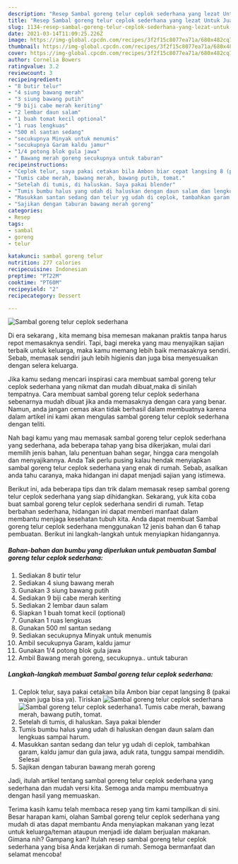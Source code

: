 ```yaml
---
description: "Resep Sambal goreng telur ceplok sederhana yang lezat Untuk Jualan"
title: "Resep Sambal goreng telur ceplok sederhana yang lezat Untuk Jualan"
slug: 1134-resep-sambal-goreng-telur-ceplok-sederhana-yang-lezat-untuk-jualan
date: 2021-03-14T11:09:25.226Z
image: https://img-global.cpcdn.com/recipes/3f2f15c8077ea71a/680x482cq70/sambal-goreng-telur-ceplok-sederhana-foto-resep-utama.jpg
thumbnail: https://img-global.cpcdn.com/recipes/3f2f15c8077ea71a/680x482cq70/sambal-goreng-telur-ceplok-sederhana-foto-resep-utama.jpg
cover: https://img-global.cpcdn.com/recipes/3f2f15c8077ea71a/680x482cq70/sambal-goreng-telur-ceplok-sederhana-foto-resep-utama.jpg
author: Cornelia Bowers
ratingvalue: 3.2
reviewcount: 3
recipeingredient:
- "8 butir telur"
- "4 siung bawang merah"
- "3 siung bawang putih"
- "9 biji cabe merah keriting"
- "2 lembar daun salam"
- "1 buah tomat kecil optional"
- "1 ruas lengkuas"
- "500 ml santan sedang"
- "secukupnya Minyak untuk menumis"
- "secukupnya Garam kaldu jamur"
- "1/4 potong blok gula jawa"
- " Bawang merah goreng secukupnya untuk taburan"
recipeinstructions:
- "Ceplok telur, saya pakai cetakan bila Ambon biar cepat langsing 8 (pakai wajan juga bisa ya). Tiriskan"
- "Tumis cabe merah, bawang merah, bawang putih, tomat."
- "Setelah di tumis, di haluskan. Saya pakai blender"
- "Tumis bumbu halus yang udah di haluskan dengan daun salam dan lengkuas sampai harum."
- "Masukkan santan sedang dan telur yg udah di ceplok, tambahkan garam, kaldu jamur dan gula jawa, aduk rata, tunggu sampai mendidih. Selesai"
- "Sajikan dengan taburan bawang merah goreng"
categories:
- Resep
tags:
- sambal
- goreng
- telur

katakunci: sambal goreng telur 
nutrition: 277 calories
recipecuisine: Indonesian
preptime: "PT22M"
cooktime: "PT60M"
recipeyield: "2"
recipecategory: Dessert

---
```



![Sambal goreng telur ceplok sederhana](https://img-global.cpcdn.com/recipes/3f2f15c8077ea71a/680x482cq70/sambal-goreng-telur-ceplok-sederhana-foto-resep-utama.jpg)

Di era  sekarang , kita memang bisa memesan makanan praktis tanpa harus repot memasaknya sendiri. Tapi, bagi mereka yang mau menyajikan sajian terbaik untuk keluarga, maka kamu memang lebih baik memasaknya sendiri. Sebab, memasak sendiri jauh lebih higienis dan juga bisa menyesuaikan dengan selera keluarga.

Jika kamu sedang mencari inspirasi cara membuat sambal goreng telur ceplok sederhana yang nikmat dan mudah dibuat,maka di sinilah tempatnya. Cara membuat sambal goreng telur ceplok sederhana  sebenarnya mudah dibuat jika anda memasaknya dengan cara yang benar. Namun, anda jangan cemas akan tidak berhasil dalam membuatnya 
karena dalam artikel ini kami akan mengulas sambal goreng telur ceplok sederhana dengan teliti.  



Nah bagi kamu yang mau memasak sambal goreng telur ceplok sederhana yang sederhana, ada beberapa tahap yang bisa dikerjakan, mulai dari memilih jenis bahan, lalu penentuan bahan segar, hingga cara mengolah dan menyajikannya. Anda Tak perlu pusing kalau hendak menyiapkan sambal goreng telur ceplok sederhana yang enak di rumah. Sebab, asalkan anda  tahu caranya, maka hidangan ini dapat menjadi sajian yang istimewa.

Berikut ini, ada beberapa tips dan trik dalam memasak resep sambal goreng telur ceplok sederhana yang siap dihidangkan. Sekarang, yuk kita coba buat sambal goreng telur ceplok sederhana sendiri di rumah. Tetap berbahan sederhana, hidangan ini dapat memberi manfaat dalam membantu menjaga kesehatan tubuh kita. Anda dapat membuat Sambal goreng telur ceplok sederhana menggunakan 12 jenis bahan dan 6 tahap pembuatan. Berikut ini langkah-langkah untuk menyiapkan hidangannya.

<!--inarticleads1-->

##### Bahan-bahan dan bumbu yang diperlukan untuk pembuatan Sambal goreng telur ceplok sederhana:

1. Sediakan 8 butir telur
1. Sediakan 4 siung bawang merah
1. Gunakan 3 siung bawang putih
1. Sediakan 9 biji cabe merah keriting
1. Sediakan 2 lembar daun salam
1. Siapkan 1 buah tomat kecil (optional)
1. Gunakan 1 ruas lengkuas
1. Gunakan 500 ml santan sedang
1. Sediakan secukupnya Minyak untuk menumis
1. Ambil secukupnya Garam, kaldu jamur
1. Gunakan 1/4 potong blok gula jawa
1. Ambil  Bawang merah goreng, secukupnya.. untuk taburan




<!--inarticleads2-->

##### Langkah-langkah membuat Sambal goreng telur ceplok sederhana:

1. Ceplok telur, saya pakai cetakan bila Ambon biar cepat langsing 8 (pakai wajan juga bisa ya). Tiriskan
<img src="https://img-global.cpcdn.com/steps/67ef1707d4e0dfc8/160x128cq70/sambal-goreng-telur-ceplok-sederhana-langkah-memasak-1-foto.jpg" alt="Sambal goreng telur ceplok sederhana"><img src="https://img-global.cpcdn.com/steps/a93c2eb89ef10951/160x128cq70/sambal-goreng-telur-ceplok-sederhana-langkah-memasak-1-foto.jpg" alt="Sambal goreng telur ceplok sederhana">1. Tumis cabe merah, bawang merah, bawang putih, tomat.
1. Setelah di tumis, di haluskan. Saya pakai blender
1. Tumis bumbu halus yang udah di haluskan dengan daun salam dan lengkuas sampai harum.
1. Masukkan santan sedang dan telur yg udah di ceplok, tambahkan garam, kaldu jamur dan gula jawa, aduk rata, tunggu sampai mendidih. Selesai
1. Sajikan dengan taburan bawang merah goreng




Jadi, itulah artikel tentang  sambal goreng telur ceplok sederhana  yang sederhana dan mudah versi kita. Semoga anda mampu membuatnya dengan hasil yang memuaskan. 

Terima kasih kamu telah membaca resep yang tim kami tampilkan di sini. Besar harapan kami, olahan  Sambal goreng telur ceplok sederhana yang mudah di atas dapat membantu Anda menyiapkan makanan yang lezat untuk keluarga/teman ataupun menjadi ide dalam berjualan makanan. Gimana nih? Gampang kan? Itulah resep sambal goreng telur ceplok sederhana yang bisa Anda kerjakan di rumah. Semoga bermanfaat dan selamat mencoba!

